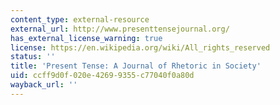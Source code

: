 ```yaml
---
content_type: external-resource
external_url: http://www.presenttensejournal.org/
has_external_license_warning: true
license: https://en.wikipedia.org/wiki/All_rights_reserved
status: ''
title: 'Present Tense: A Journal of Rhetoric in Society'
uid: ccff9d0f-020e-4269-9355-c77040f0a80d
wayback_url: ''
---
```

